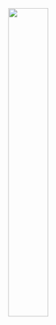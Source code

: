 
<img src="user-ai-generation-qiic3pBt9R-1080p-ezgif.com-video-to-gif-converter.gif" width="40%" />
